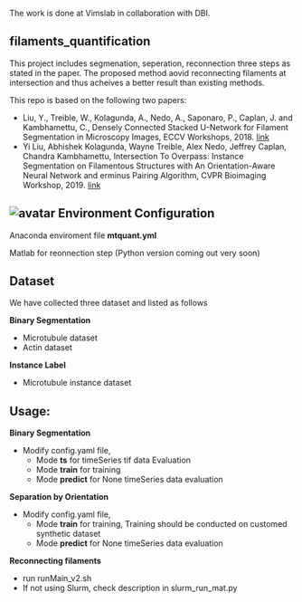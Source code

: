 The work is done at Vimslab in collaboration with DBI.

filaments_quantification
-------
This project includes segmenation, seperation, reconnection three steps as stated in the paper.
The proposed method aovid reconnecting filaments at intersection and thus acheives a better result than existing methods.

This repo is based on the following two papers:

* Liu, Y., Treible, W., Kolagunda, A., Nedo, A., Saponaro, P., Caplan, J. and Kambhamettu, C., Densely Connected Stacked U-Network for Filament Segmentation in Microscopy Images, ECCV Workshops, 2018. [link](http://openaccess.thecvf.com/content_eccv_2018_workshops/w33/html/Liu_Densely_Connected_Stacked_U-network_for_Filament_Segmentation_in_Microscopy_Images_ECCVW_2018_paper.html)
* Yi Liu, Abhishek Kolagunda, Wayne Treible, Alex Nedo, Jeffrey Caplan, Chandra Kambhamettu, Intersection To Overpass: Instance Segmentation on Filamentous Structures with An Orientation-Aware Neural Network and erminus Pairing Algorithm, CVPR Bioimaging Workshop, 2019. [link](http://openaccess.thecvf.com/content_CVPRW_2019/paper/BIC/Liu_Intersection_to_Overpass_Instance_Segmentation_on_Filamentous_Structures_With_an_CVPRW_2019_paper.pdf)

![avatar](https://i-yliu.github.io/images/pipeLine.png)
Environment Configuration
----------------------
Anaconda enviroment file **mtquant.yml**

Matlab for reonnection step (Python version coming out very soon)

Dataset
-------
We have collected three dataset and listed as follows

**Binary Segmentation**
* Microtubule dataset 
* Actin dataset

**Instance Label**
 * Microtubule instance dataset 

Usage: 
------------
**Binary Segmentation**
* Modify config.yaml file, 
  * Mode **ts** for timeSeries tif data Evaluation
  * Mode **train** for training
  * Mode **predict** for None timeSeries data evaluation

**Separation by Orientation**
* Modify config.yaml file, 
  * Mode **train** for training, Training should be conducted on customed synthetic dataset
  * Mode **predict** for None timeSeries data evaluation 
  
**Reconnecting filaments**
* run runMain_v2.sh
* If not using Slurm, check description in slurm_run_mat.py 



